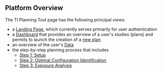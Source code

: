 ## Platform Overview

The TI Planning Tool page has the following principal views:
* a [Landing Page](/docs/platform_introduction/overview.md), which currently serves primarily for user authentication
* a [Dashboard](/docs/platform_introduction/dashboard.md) that provides an overview of a user's studies (plans) and permits to launch the creation of a [new plan](/docs/plan/create_new_plan.md)
* an overview of the user's [Data](/docs/platform_introduction/data.md)
* the step-by-step planning process that includes
  * [Step 1: Setup](/docs/services/electrode_selector.md)
  * [Step 2: Optimal Configuration Identification](/docs/services/post_processing.md)
  * [Step 3: Exposure Analysis](/docs/services/s4l_post_processing.md)
